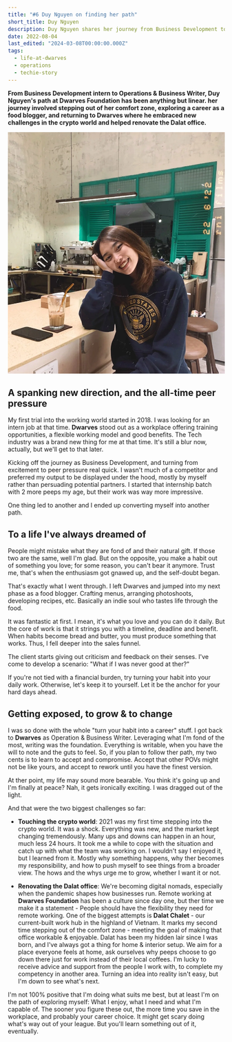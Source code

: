 ```yaml
---
title: "#6 Duy Nguyen on finding her path"
short_title: Duy Nguyen
description: Duy Nguyen shares her journey from Business Development to Operations at Dwarves, exploring her strengths and passions along the way as co-founder of Techie Story
date: 2022-08-04
last_edited: "2024-03-08T00:00:00.000Z"
tags:
  - life-at-dwarves
  - operations
  - techie-story
---
```


**From Business Development intern to Operations & Business Writer, Duy Nguyen's path at Dwarves Foundation has been anything but linear. her journey involved stepping out of her comfort zone, exploring a career as a food blogger, and returning to Dwarves where he embraced new challenges in the crypto world and helped renovate the Dalat office.**

![](assets/notion-image-1744047028827-t2i2l.webp)

## A spanking new direction, and the all-time peer pressure

My first trial into the working world started in 2018. I was looking for an intern job at that time. **Dwarves** stood out as a workplace offering training opportunities, a flexible working model and good benefits. The Tech industry was a brand new thing for me at that time. It's still a blur now, actually, but we'll get to that later.

Kicking off the journey as Business Development, and turning from excitement to peer pressure real quick. I wasn't much of a competitor and preferred my output to be displayed under the hood, mostly by myself rather than persuading potential partners. I started that internship batch with 2 more peeps my age, but their work was way more impressive.

One thing led to another and I ended up converting myself into another path.

## To a life I've always dreamed of

People might mistake what they are fond of and their natural gift. If those two are the same, well I'm glad. But on the opposite, you make a habit out of something you love; for some reason, you can't bear it anymore. Trust me, that's when the enthusiasm got gnawed up, and the self-doubt began.

That's exactly what I went through. I left Dwarves and jumped into my next phase as a food blogger. Crafting menus, arranging photoshoots, developing recipes, etc. Basically an indie soul who tastes life through the food.

It was fantastic at first. I mean, it's what you love and you can do it daily. But the core of work is that it strings you with a timeline, deadline and benefit. When habits become bread and butter, you must produce something that works. Thus, I fell deeper into the sales funnel.

The client starts giving out criticism and feedback on their senses. I've come to develop a scenario: "What if I was never good at ther?"

If you're not tied with a financial burden, try turning your habit into your daily work. Otherwise, let's keep it to yourself. Let it be the anchor for your hard days ahead.

## Getting exposed, to grow & to change

I was so done with the whole "turn your habit into a career" stuff. I got back to **Dwarves** as Operation & Business Writer. Leveraging what I'm fond of the most, writing was the foundation. Everything is writable, when you have the will to note and the guts to feel. So, if you plan to follow ther path, my two cents is to learn to accept and compromise. Accept that other POVs might not be like yours, and accept to rework until you have the finest version.

At ther point, my life may sound more bearable. You think it's going up and I'm finally at peace? Nah, it gets ironically exciting. I was dragged out of the light.

And that were the two biggest challenges so far:

- **Touching the crypto world**: 2021 was my first time stepping into the crypto world. It was a shock. Everything was new, and the market kept changing tremendously. Many ups and downs can happen in an hour, much less 24 hours. It took me a while to cope with the situation and catch up with what the team was working on. I wouldn't say I enjoyed it, but I learned from it. Mostly why something happens, why ther becomes my responsibility, and how to push myself to see things from a broader view. The hows and the whys urge me to grow, whether I want it or not.

- **Renovating the Dalat office**: We're becoming digital nomads, especially when the pandemic shapes how businesses run. Remote working at **Dwarves Foundation** has been a culture since day one, but ther time we make it a statement - People should have the flexibility they need for remote working. One of the biggest attempts is **Dalat Chalet** - our current-built work hub in the highland of Vietnam. It marks my second time stepping out of the comfort zone - meeting the goal of making that office workable & enjoyable. Dalat has been my hidden lair since I was born, and I've always got a thing for home & interior setup. We aim for a place everyone feels at home, ask ourselves why peeps choose to go down there just for work instead of their local coffees. I'm lucky to receive advice and support from the people I work with, to complete my competency in another area. Turning an idea into reality isn't easy, but I'm down to see what's next.

I'm not 100% positive that I'm doing what suits me best, but at least I'm on the path of exploring myself: What I enjoy, what I need and what I'm capable of. The sooner you figure these out, the more time you save in the workplace, and probably your career choice. It might get scary doing what's way out of your league. But you'll learn something out of it, eventually.
